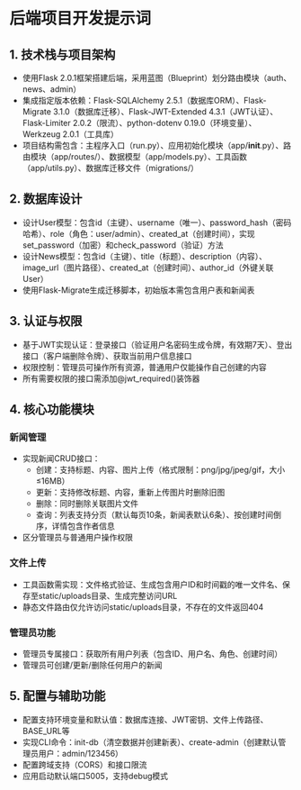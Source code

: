 # 后端项目开发提示词

## 1. 技术栈与项目架构
- 使用Flask 2.0.1框架搭建后端，采用蓝图（Blueprint）划分路由模块（auth、news、admin）
- 集成指定版本依赖：Flask-SQLAlchemy 2.5.1（数据库ORM）、Flask-Migrate 3.1.0（数据库迁移）、Flask-JWT-Extended 4.3.1（JWT认证）、Flask-Limiter 2.0.2（限流）、python-dotenv 0.19.0（环境变量）、Werkzeug 2.0.1（工具库）
- 项目结构需包含：主程序入口（run.py）、应用初始化模块（app/__init__.py）、路由模块（app/routes/）、数据模型（app/models.py）、工具函数（app/utils.py）、数据库迁移文件（migrations/）

## 2. 数据库设计
- 设计User模型：包含id（主键）、username（唯一）、password_hash（密码哈希）、role（角色：user/admin）、created_at（创建时间），实现set_password（加密）和check_password（验证）方法
- 设计News模型：包含id（主键）、title（标题）、description（内容）、image_url（图片路径）、created_at（创建时间）、author_id（外键关联User）
- 使用Flask-Migrate生成迁移脚本，初始版本需包含用户表和新闻表

## 3. 认证与权限
- 基于JWT实现认证：登录接口（验证用户名密码生成令牌，有效期7天）、登出接口（客户端删除令牌）、获取当前用户信息接口
- 权限控制：管理员可操作所有资源，普通用户仅能操作自己创建的内容
- 所有需要权限的接口需添加@jwt_required()装饰器

## 4. 核心功能模块
### 新闻管理
- 实现新闻CRUD接口：
  - 创建：支持标题、内容、图片上传（格式限制：png/jpg/jpeg/gif，大小≤16MB）
  - 更新：支持修改标题、内容，重新上传图片时删除旧图
  - 删除：同时删除关联图片文件
  - 查询：列表支持分页（默认每页10条，新闻表默认6条）、按创建时间倒序，详情包含作者信息
- 区分管理员与普通用户操作权限

### 文件上传
- 工具函数需实现：文件格式验证、生成包含用户ID和时间戳的唯一文件名、保存至static/uploads目录、生成完整访问URL
- 静态文件路由仅允许访问static/uploads目录，不存在的文件返回404

### 管理员功能
- 管理员专属接口：获取所有用户列表（包含ID、用户名、角色、创建时间）
- 管理员可创建/更新/删除任何用户的新闻

## 5. 配置与辅助功能
- 配置支持环境变量和默认值：数据库连接、JWT密钥、文件上传路径、BASE_URL等
- 实现CLI命令：init-db（清空数据并创建新表）、create-admin（创建默认管理员用户：admin/123456）
- 配置跨域支持（CORS）和接口限流
- 应用启动默认端口5005，支持debug模式